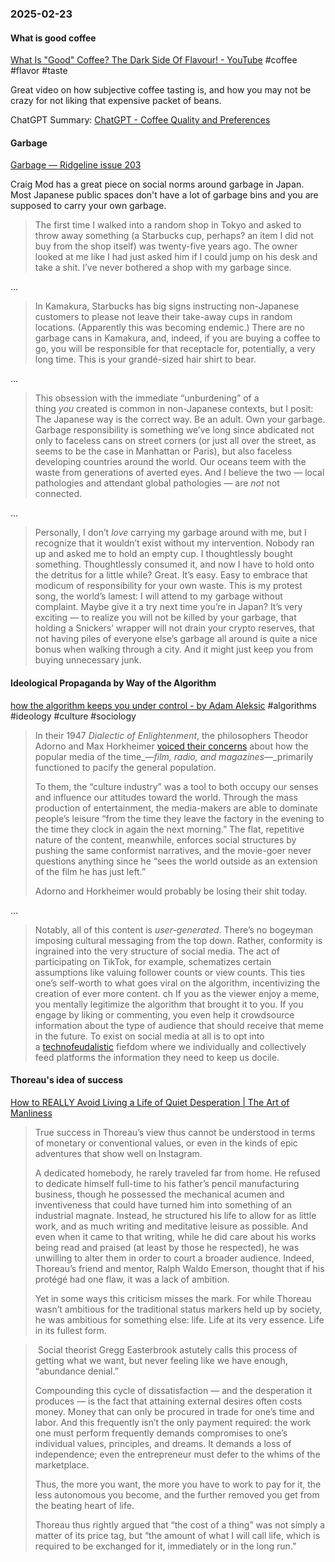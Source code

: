 ### 2025-02-23
#### What is good coffee
[What Is "Good" Coffee? The Dark Side Of Flavour! - YouTube](https://www.youtube.com/watch?v=IsUHZ8TZmHk) #coffee #flavor #taste

Great video on how subjective coffee tasting is, and how you may not be crazy for not liking that expensive packet of beans.

ChatGPT Summary: [ChatGPT - Coffee Quality and Preferences](https://chatgpt.com/share/67bacde5-ec40-8012-a16c-41b0846c799e)

#### Garbage
[Garbage — Ridgeline issue 203](https://craigmod.com/ridgeline/203/)

Craig Mod has a great piece on social norms around garbage in Japan. Most Japanese public spaces don't have a lot of garbage bins and you are supposed to carry your own garbage.

> The first time I walked into a random shop in Tokyo and asked to throw away something (a Starbucks cup, perhaps? an item I did not buy from the shop itself) was twenty-five years ago. The owner looked at me like I had just asked him if I could jump on his desk and take a shit. I’ve never bothered a shop with my garbage since.

…

> In Kamakura, Starbucks has big signs instructing non-Japanese customers to please not leave their take-away cups in random locations. (Apparently this was becoming endemic.) There are no garbage cans in Kamakura, and, indeed, if you are buying a coffee to go, you will be responsible for that receptacle for, potentially, a very long time. This is your grandé-sized hair shirt to bear.

…

> This obsession with the immediate “unburdening” of a thing _you_ created is common in non-Japanese contexts, but I posit: The Japanese way is the correct way. Be an adult. Own your garbage. Garbage responsibility is something we’ve long since abdicated not only to faceless cans on street corners (or just all over the street, as seems to be the case in Manhattan or Paris), but also faceless developing countries around the world. Our oceans teem with the waste from generations of averted eyes. And I believe the two — local pathologies and attendant global pathologies — are _not_ not connected.

…

> Personally, I don’t _love_ carrying my garbage around with me, but I recognize that it wouldn’t exist without my intervention. Nobody ran up and asked me to hold an empty cup. I thoughtlessly bought something. Thoughtlessly consumed it, and now I have to hold onto the detritus for a little while? Great. It’s easy. Easy to embrace that modicum of responsibility for your own waste. This is my protest song, the world’s lamest: I will attend to my garbage without complaint. Maybe give it a try next time you’re in Japan? It’s very exciting — to realize you will not be killed by your garbage, that holding a Snickers’ wrapper will not drain your crypto reserves, that not having piles of everyone else’s garbage all around is quite a nice bonus when walking through a city. And it might just keep you from buying unnecessary junk.

#### Ideological Propaganda by Way of the Algorithm
[how the algorithm keeps you under control - by Adam Aleksic](https://etymology.substack.com/p/how-the-algorithm-keeps-you-under) #algorithms #ideology #culture #sociology 

> In their 1947 _Dialectic of Enlightenment_, the philosophers Theodor Adorno and Max Horkheimer [voiced their concerns](https://www.marxists.org/reference/archive/adorno/1944/culture-industry.htm) about how the popular media of the time_—_film, radio, and magazines_—_primarily functioned to pacify the general population.
>
> To them, the “culture industry” was a tool to both occupy our senses and influence our attitudes toward the world. Through the mass production of entertainment, the media-makers are able to dominate people’s leisure “from the time they leave the factory in the evening to the time they clock in again the next morning.” The flat, repetitive nature of the content, meanwhile, enforces social structures by pushing the same conformist narratives, and the movie-goer never questions anything since he “sees the world outside as an extension of the film he has just left.”
>
> Adorno and Horkheimer would probably be losing their shit today.

…

> Notably, all of this content is _user-generated_. There’s no bogeyman imposing cultural messaging from the top down. Rather, conformity is ingrained into the very structure of social media. The act of participating on TikTok, for example, schematizes certain assumptions like valuing follower counts or view counts. This ties one’s self-worth to what goes viral on the algorithm, incentivizing the creation of ever more content.
> ch
> If you as the viewer enjoy a meme, you mentally legitimize the algorithm that brought it to you. If you engage by liking or commenting, you even help it crowdsource information about the type of audience that should receive that meme in the future. To exist on social media at all is to opt into a [technofeudalistic](https://www.wired.com/story/yanis-varoufakis-technofeudalism-interview/) fiefdom where we individually and collectively feed platforms the information they need to keep us docile.

#### Thoreau's idea of success
[How to REALLY Avoid Living a Life of Quiet Desperation | The Art of Manliness](https://www.artofmanliness.com/character/advice/really-avoid-living-life-quiet-desperation/)

> True success in Thoreau’s view thus cannot be understood in terms of monetary or conventional values, or even in the kinds of epic adventures that show well on Instagram.
> 
> A dedicated homebody, he rarely traveled far from home. He refused to dedicate himself full-time to his father’s pencil manufacturing business, though he possessed the mechanical acumen and inventiveness that could have turned him into something of an industrial magnate. Instead, he structured his life to allow for as little work, and as much writing and meditative leisure as possible. And even when it came to that writing, while he did care about his works being read and praised (at least by those he respected), he was unwilling to alter them in order to court a broader audience. Indeed, Thoreau’s friend and mentor, Ralph Waldo Emerson, thought that if his protégé had one flaw, it was a lack of ambition.
> 
> Yet in some ways this criticism misses the mark. For while Thoreau wasn’t ambitious for the traditional status markers held up by society, he was ambitious for something else: life. Life at its very essence. Life in its fullest form.


>  Social theorist Gregg Easterbrook astutely calls this process of getting what we want, but never feeling like we have enough, “abundance denial.”
> 
> Compounding this cycle of dissatisfaction — and the desperation it produces — is the fact that attaining external desires often costs money. Money that can only be procured in trade for one’s time and labor. And this frequently isn’t the only payment required: the work one must perform frequently demands compromises to one’s individual values, principles, and dreams. It demands a loss of independence; even the entrepreneur must defer to the whims of the marketplace.
> 
> Thus, the more you want, the more you have to work to pay for it, the less autonomous you become, and the further removed you get from the beating heart of life.
> 
> Thoreau thus rightly argued that “the cost of a thing” was not simply a matter of its price tag, but “the amount of what I will call life, which is required to be exchanged for it, immediately or in the long run.”